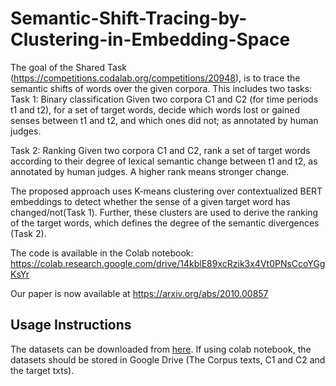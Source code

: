 # Semantic-Shift-Tracing-by-Clustering-in-Embedding-Space
The goal of the Shared Task (https://competitions.codalab.org/competitions/20948), is to trace the semantic shifts of words over the given corpora. This includes two tasks:
Task 1: Binary classification
Given two corpora C1 and C2 (for time periods t1 and t2), for a set of target words, decide which words lost or gained senses between t1 and t2, and which ones did not; as annotated by human judges.

Task 2: Ranking
Given two corpora C1 and C2, rank a set of target words according to their degree of lexical semantic change between t1 and t2, as annotated by human judges. A higher rank means stronger change.

The proposed approach uses K-means clustering over contextualized BERT embeddings to detect whether the sense of a given target word has changed/not(Task 1). Further, these clusters are used to derive the ranking of the target words, which defines the degree of the semantic divergences (Task 2).

The code is available in the Colab notebook: https://colab.research.google.com/drive/14kblE89xcRzik3x4Vt0PNsCcoYGgKsYr

Our paper is now available at https://arxiv.org/abs/2010.00857

## Usage Instructions

The datasets can be downloaded from [here](https://competitions.codalab.org/competitions/20948#learn_the_details-data).
If using colab notebook, the datasets should be stored in Google Drive (The Corpus texts, C1 and C2 and the target txts).
